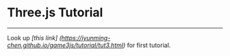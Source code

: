 # Three.js Tutorial

***

Look up *[this link] (https://jyunming-chen.github.io/game3js/tutorial/tut3.html)* for first tutorial.